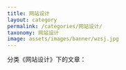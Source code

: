```yaml
---
title: 网站设计
layout: category
permalink: /categories/网站设计/
taxonomy: 网站设计
image: assets/images/banner/wzsj.jpg
---
```


分类《网站设计》下的文章：